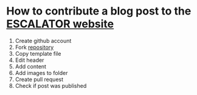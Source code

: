 # How to contribute a blog post to the [ESCALATOR website](https://escalator.sadilar.org)

1. Create github account
3. Fork [repository](https://github.com/anelda/escalator-sadilar/)
5. Copy template file
6. Edit header
7. Add content
8. Add images to folder
9. Create pull request
10. Check if post was published
